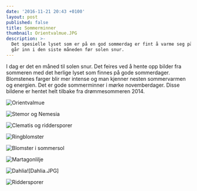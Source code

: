 ```yaml
---
date: '2016-11-21 20:43 +0100'
layout: post
published: false
title: Sommerminner
thumbnail: Orientvalmue.JPG
description: >-
  Det spesielle lyset som er på en god sommerdag er fint å varme seg på når vi
  går inn i den siste måneden før solen snur.
---
```


I dag er det en måned til solen snur. Det feires ved å hente opp bilder fra sommeren med det herlige lyset som finnes på gode sommerdager. Blomstenes farger blir mer intense og man kjenner nesten sommervarmen og energien. Det er gode sommerminner i mørke novemberdager. Disse bildene er hentet helt tilbake fra drømmesommeren 2014.

![Orientvalmue]({{site.baseurl}}/assets/img/Orientvalmue.JPG)

![Stemor og Nemesia]({{site.baseurl}}/assets/img/Stemor%20og%20Nemesia.JPG)

<!--more-->

![Clematis og riddersporer]({{site.baseurl}}/assets/img/Clematis%20og%20ridderspore.JPG)

![Ringblomster]({{site.baseurl}}/assets/img/Ringblomster.JPG)

![Blomster i sommersol]({{site.baseurl}}/assets/img/Blomster%20i%20sommersol.JPG)

![Martagonlilje]({{site.baseurl}}/assets/img/Lilium%20Martagon%20Arabian%20Knight.JPG)

![Dahlia]({{site.baseurl}}/assets/img/Dahlia.JPG)![Dahlia.JPG]

![Riddersporer]({{site.baseurl}}/assets/img/Riddersporer.JPG)
